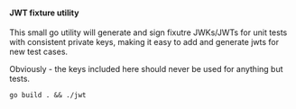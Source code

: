 #### JWT fixture utility

This small go utility will generate and sign fixutre JWKs/JWTs for unit tests with consistent private keys, making it easy to add and generate jwts for new test cases.

Obviously - the keys included here should never be used for anything but tests.

```go build . && ./jwt```